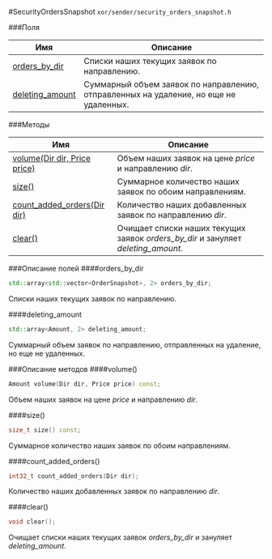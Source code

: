 #SecurityOrdersSnapshot
`xor/sender/security_orders_snapshot.h`

###Поля

|Имя| Описание|
|------------------|--------------------|
|[orders_by_dir](#orders_by_dir)|Списки наших текущих заявок по направлению.|
|[deleting_amount](#deleting_amount)|Суммарный объем заявок по направлению, отправленных на удаление, но еще не удаленных.|

###Методы

|Имя| Описание|
|------------------|--------------------|
|[volume(Dir dir, Price price)](#volume)|Объем наших заявок на цене *price* и направлению *dir*.|
|[size()](#size)|Суммарное количество наших заявок по обоим направлениям.|
|[count_added_orders(Dir dir)](#count_added_orders)|Количество наших добавленных заявок по направлению *dir*.|
|[clear()](#clear)|Очищает списки наших текущих заявок *orders_by_dir* и зануляет *deleting_amount*.|

###Описание полей
<a name="orders_by_dir"></a>
####orders_by_dir
```c++
std::array<std::vector<OrderSnapshot>, 2> orders_by_dir;
```
Списки наших текущих заявок по направлению.

<a name="deleting_amount"></a>
####deleting_amount
```c++
std::array<Amount, 2> deleting_amount;
```
Суммарный объем заявок по направлению, отправленных на удаление, но еще не удаленных.


###Описание методов
<a name="volume"></a>
####volume()
```c++
Amount volume(Dir dir, Price price) const;
```
Объем наших заявок на цене *price* и направлению *dir*.

<a name="size"></a>
####size()
```c++
size_t size() const;
```
Суммарное количество наших заявок по обоим направлениям.

<a name="count_added_orders"></a>
####count_added_orders()
```c++
int32_t count_added_orders(Dir dir);
```
Количество наших добавленных заявок по направлению *dir*.

<a name="clear"></a>
####clear()
```c++
void clear();
```
Очищает списки наших текущих заявок *orders_by_dir* и зануляет *deleting_amount*.


